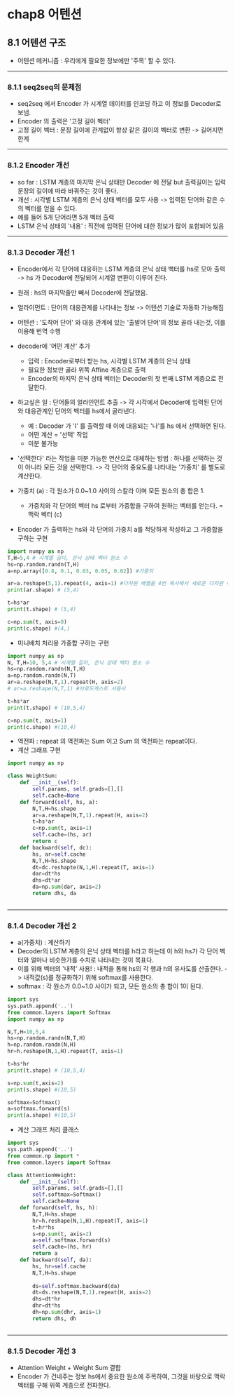 # chap8 어텐션  
## 8.1 어텐션 구조  
* 어텐션 메커니즘 : 우리에게 필요한 정보에만 '주목' 할 수 있다.  

***
### 8.1.1 seq2seq의 문제점  
* seq2seq 에서 Encoder 가 시계열 데이터를 인코딩 하고 이 정보를 Decoder로 보냄.  
* Encoder 의 출력은 '고정 길이 벡터'  
* 고정 길이 벡터 : 문장 길이에 관계없이 항상 같은 길이의 벡터로 변환 -> 길어지면 한계  

***
### 8.1.2 Encoder 개선  
* so far : LSTM 계층의 마지막 은닉 상태만 Decoder 에 전달 but 출력길이는 입력 문장의 길이에 따라 바꿔주는 것이 좋다.    
* 개선 : 시각별 LSTM 계층의 은닉 상태 벡터를 모두 사용 -> 입력된 단어와 같은 수의 벡터를 얻을 수 있다.  
* 예를 들어 5개 단어라면 5개 벡터 출력  
* LSTM 은닉 상태의 '내용' : 직전에 입력된 단어에 대한 정보가 많이 포함되어 있음  

***
### 8.1.3 Decoder 개선 1  
* Encoder에서 각 단어에 대응하는 LSTM 계층의 은닉 상태 백터를 hs로 모아 출력 -> hs 가 Decoder에 전달되어 시계열 변환이 이루어 진다.  
* 원래 : hs의 마지막줄만 빼서 Decoder에 전달했음.  
* 얼라이먼트 : 단어의 대응관계를 나타내는 정보 -> 어텐션 기술로 자동화 가능해짐  
* 어텐션 : '도착어 단어' 와 대응 관계에 있는 '출발어 단어'의 정보 골라 내는것, 이를 이용해 번역 수행  
* decoder에 '어떤 계산' 추가  
    * 입력 : Encoder로부터 받는 hs, 시각별 LSTM 계층의 은닉 상태
    * 필요한 정보만 골라 위쪽 Affine 계층으로 출력
    * Encoder의 마지막 은닉 상태 벡터는 Decoder의 첫 번째 LSTM 계층으로 전달한다.  
    
* 하고싶은 일 : 단어들의 얼라인먼트 추출 -> 각 시각에서 Decoder에 입력된 단어와 대응관계인 단어의 벡터를 hs에서 골라낸다.  
    * 예 : Decoder 가 'I' 를 출력할 때 이에 대응되는 '나'를 hs 에서 선택하면 된다. 
    * 어떤 계산 = '선택' 작업
    * 미분 불가능  
    
* '선택한다' 라는 작업을 미분 가능한 연산으로 대체하는 방법 : 하나를 선택하는 것이 아니라 모든 것을 선택한다. -> 각 단어의 중요도를 나타내는 '가중치' 를 별도로 계산한다.  
* 가중치 (a) : 각 원소가 0.0~1.0 사이의 스칼라 이며 모든 원소의 총 합은 1. 
    * 가중치와 각 단어의 벡터 hs 로부터 가중합을 구하여 원하는 벡터를 얻는다. = 맥락 벡터 (c)  
    
* Encoder 가 출력하는 hs와 각 단어의 가중치 a를 적당하게 작성하고 그 가중합을 구하는 구현  
```python
import numpy as np
T,H=5,4 # 시계열 길이, 은닉 상태 벡터 원소 수
hs=np.random.randn(T,H)
a=np.array([0.8, 0.1, 0.03, 0.05, 0.02]) #가중치

ar=a.reshape(5,1).repeat(4, axis=1) #다차원 배열을 4번 복사해서 새로운 다차원 배열 생성 
print(ar.shape) # (5,4)

t=hs*ar 
print(t.shape) # (5,4)

c=np.sum(t, axis=0)
print(c.shape) #(4,)
```
* 미니배치 처리용 가중합 구하는 구현  
```python
import numpy as np
N, T,H=10, 5,4 # 시계열 길이, 은닉 상태 벡터 원소 수
hs=np.random.randn(N,T,H)
a=np.random.randn(N,T)
ar=a.reshape(N,T,1).repeat(H, axis=2) 
# ar=a.reshape(N,T,1) #브로드캐스트 사용시

t=hs*ar 
print(t.shape) # (10,5,4)

c=np.sum(t, axis=1)
print(c.shape) #(10,4)
```
* 역전파 : repeat 의 역전파는 Sum 이고 Sum 의 역전파는 repeat이다. 
* 계산 그래프 구현  
```python
import numpy as np

class WeightSum:
    def __init__(self):
        self.params, self.grads=[],[]
        self.cache=None
    def forward(self, hs, a):
        N,T,H=hs.shape
        ar=a.reshape(N,T,1).repeat(H, axis=2)
        t=hs*ar
        c=np.sum(t, axis=1)
        self.cache=(hs, ar)
        return c
    def backward(self, dc):
        hs, ar=self.cache
        N,T,H=hs.shape
        dt=dc.reshapte(N,1,H).repeat(T, axis=1)
        dar=dt*hs
        dhs=dt*ar
        da=np.sum(dar, axis=2)
        return dhs, da
        
```

***
### 8.1.4 Decoder 개선 2  
* a(가중치) : 계산하기  
* Decoder의 LSTM 계층의 은닉 상태 벡터를 h라고 하는데 이 h와 hs가 각 단어 벡터와 얼마나 비슷한가를 수치로 나타내는 것이 목표다.  
* 이를 위해 벡터의 '내적' 사용! : 내적을 통해 hs의 각 행과 h의 유사도를 산출한다. -> 내적값(s)를 정규화하기 위해 softmax를 사용한다.  
* softmax : 각 원소가 0.0~1.0 사이가 되고, 모든 원소의 총 합이 1이 된다.  
```python
import sys
sys.path.append('..')
from common.layers import Softmax
import numpy as np

N,T,H=10,5,4
hs=np.random.randn(N,T,H)
h=np.random.randn(N,H)
hr=h.reshape(N,1,H).repeat(T, axis=1)

t=hs*hr
print(t.shape) # (10,5,4)

s=np.sum(t,axis=2)
print(s.shape) #(10,5)

softmax=Softmax()
a=softmax.forward(s)
print(a.shape) #(10,5)
```

* 계산 그래프 처리 클래스  
```python
import sys
sys.path.append('..')
from common.np import *
from common.layers import Softmax

class AttentionWeight:
    def __init__(self):
        self.params, self.grads=[],[]
        self.softmax=Softmax()
        self.cache=None
    def forward(self, hs, h):
        N,T,H=hs.shape
        hr=h.reshape(N,1,H).repeat(T, axis=1)
        t=hr*hs
        s=np.sum(t, axis=2)
        a=self.softmax.forward(s)
        self.cache=(hs, hr)
        return a
    def backward(self, da):
        hs, hr=self.cache
        N,T,H=hs.shape
        
        ds=self.softmax.backward(da)
        dt=ds.reshape(N,T,1).repeat(H, axis=2)
        dhs=dt*hr
        dhr=dt*hs
        dh=np.sum(dhr, axis=1)
        return dhs, dh
        
```

***
### 8.1.5 Decoder 개선 3  
* Attention Weight + Weight Sum 결합  
* Encoder 가 건네주는 정보 hs에서 중요한 원소에 주목하여, 그것을 바탕으로 맥락 벡터를 구해 위쪽 계층으로 전파한다. 
